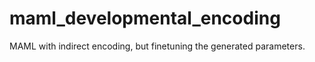 # maml_developmental_encoding
MAML with indirect encoding, but finetuning the generated parameters.
